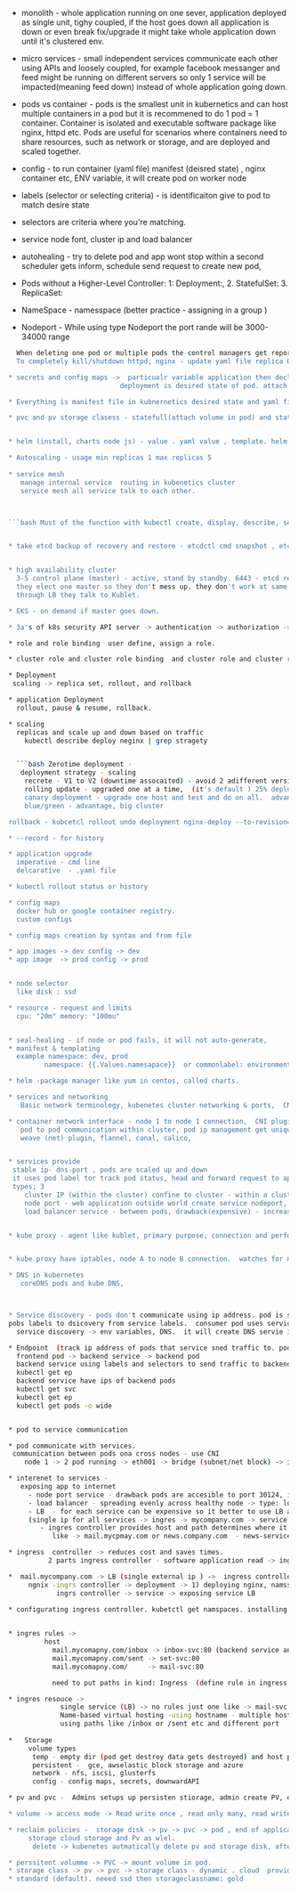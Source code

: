 
* monolith -  whole application running on one sever, application deployed as single unit, tighy coupled, if the host goes down all application is down or even break fix/upgrade it might take whole application down until it's clustered env.

* micro services -  small independent services communicate each other using APIs and loosely coupled, for example facebook messanger and feed might be running on different servers so only 1 service will be impacted(meaning feed down) instead of whole application going down.

* pods vs container -  pods is the smallest unit in kubernetics and can host multiple containers in a pod but it is recommened to do 1 pod = 1 container.  Container is isolated and executable software package like nginx, httpd etc. Pods are useful for scenarios where containers need to share resources, such as network or storage, and are deployed and scaled together.

* config - to run container (yaml file) manifest (deisred state) , nginx container etc, ENV variable, it will create pod on worker node

* labels (selector or selecting criteria) - is identificaiton give to pod to match desire state

* selectors are criteria where you're matching.
* service
    node font, cluster ip and load balancer 

* autohealing - try to delete pod and app wont stop within a second scheduler gets inform, schedule send request to create new pod,  


* Pods without a Higher-Level Controller:
  1: Deployment:, 2. StatefulSet: 3. ReplicaSet:

*  NameSpace - namesspace (better practice - assigning in a group )

* Nodeport - While using type Nodeport  the port rande will be 3000-34000 range


```bash Test scenario
  When deleting one pod or multiple pods the control managers get reported by kubelet running on worker node, then control manager send info to api server and request is sent to worker node and  it will spun up the pods mentioned on yaml file, no interruption on the service. you can keep checking the browser if it's apche or web servers.
  To completely kill/shutdown httpd, nginx - update yaml file replica 0 and apply, delete or kubectl cmd. ```

* secrets and config maps ->  particualr variable application then declre in config map. 
                            deployment is desired state of pod. attach config maps, all variable declare then will go to pods. 

* Everything is manifest file in kubnernetics desired state and yaml file

* pvc and pv storage clasess - statefull(attach volume in pod) and stateless 


* helm (install, charts node js) - value . yaml value , template. helm install terraform or prometheus or nginx etc , 

* Autoscaling - usage min replicas 1 max replicas 5
  
* service mesh 
   manage internal service  routing in kubenetics cluster 
   service mesh all service talk to each other.



```bash Must of the function with kubectl create, display, describe, set, edit, delete```


* take etcd backup of recovery and restore - etcdctl cmd snapshot , etcdctl snapshot restore 


* high availability cluster
  3-5 control plane (master) - active, stand by standby. 6443 - etcd replication - specific port of other etcd can be reached data across on all dc. (api server) are stateles .. controller manager schduel active active and other standy by 
  they elect one master so they don't mess up. they don't work at same time. 
  through LB they talk to Kublet. 

* EKS - on demand if master goes down.

* 3a's of k8s security API server -> authentication -> authorization -> admission contreoller -> process request 

* role and role binding  user define, assign a role. 

* cluster role and cluster role binding  and cluster role and cluster role binding. 

* Deployment
 scaling -> replica set, rollout, and rollback 

* application Deployment
  rollout, pause & resume, rollback.

* scaling
  replicas and scale up and down based on traffic 
    kubectl describe deploy neginx | grep stragety 


  ```bash Zerotime deployment - 
   deployment strategy - scaling 
    recrete - V1 to V2 (downtime assocaited) - avoid 2 adifferent version running, qa, deployment env
    rolling update - upgraded one at a time,  (it's default ) 25% deployment 
    canary deployment - upgrade one host and test and do on all.  advantage user get oppurinity to roll out before end, slow rollout process
    blue/green - advantage, big cluster 

rollback - kubcetcl rollout undo deployment nginx-deploy --to-revision=1 ```

* --record - for history

* application upgrade
  imperative - cmd line
  delcarative  - .yaml file

* kubectl rollout status or history 

* config maps 
  docker hub or google container registry. 
  custom configs

* config maps creation by syntax and from file

* app images -> dev config -> dev
* app image  -> prod config -> prod


* node selector 
  like disk : ssd 

* resource - request and limits
  cpu: "20m" memory: "100mu"


* seal-healing - if node or pod fails, it will not auto-generate, 
* manifest & templating 
  example namespace: dev, prod
         namespace: {{.Values.namesapace}}  or commonlabel: environment: production

* helm -package manager like yum in centos, called charts. 

* services and networking 
   Basic network terminology, kubenetes cluster networking & ports,  CNI, connectivity between pod to pod/ container, services, DNS, service recovery, endpoint

* container network interface - node 1 to node 1 connection,  CNI plugins install
   pod to pod communication within cluster, pod ip management get unique ips. 
   weave (net) plugin, flannel, canal, calico, 


* services provide
 stable ip- dns-port , pods are scaled up and down
 it uses pod label tor track pod status, head and forward request to app pod and db pods
 types; 3
    cluster IP (within the cluster) confine to cluster - within a cluster(DB), pod labels.
    node port - web application outside world create service nodeport, external ip and port
    load balancer service - between pods, drawback(expensive) - increase cost. ingres resource could be solutions


* kube proxy - agent like kublet, primary purpose, connection and perform LB. front end and backend , pods communicate through services, provides stable Ip and services. 


* kube proxy have iptables, node A to node B connection.  watches for newly created services and end points, it updated ip tables with new port and ip address, making it routable in new kubenetics cluster. performs LB. 

* DNS in kubernetes
   coreDNS pods and kube DNS,   



* Service discovery - pods don't communicate using ip address. pod is short lived. pods uses service object to expose within and outside of cluster. 
pobs labels to dsicovery from service labels.  consumer pod uses service dicovery to connect to producer service.  
  service discovery -> env variables, DNS.  it will create DNS servie ip on resolv.conf using dns name. pod to pod connection using DNS 

* Endpoint  (track ip address of pods that service sned traffic to. pod ip added to endpoint )
  frontend pod -> backend service -> backend pod
  backend service using labels and selectors to send traffic to backend pods
  kubectl get ep
  backend service have ips of backend pods
  kubectl get svc
  kubectl get ep
  kubectl get pods -o wide 


* pod to service communication

* pod communicate with services. 
 communication between pods ona cross nodes - use CNI 
    node 1 -> 2 pod running -> eth001 -> bridge (subnet/net block) -> iptables -> etho gayteway ip -> CNI -> eth0 gateway ip - > brdieg (net block) -> veth003 -> 2 pod -> node 2

* interenet to services -
   exposing app to internet
     - node port service - drawback pods are accesible to port 30124, if node fails, then no service fir cleint. it is for testing and demos not for prod, node port open ports on * every node to internet security isssues.  NO LB so traffic is directd to only one nodes. 
     - load balancer - spreading evenly across healthy node -> type: loadbalancer have external ip address. 
     - LB  - for each service can be expensive so it better to use LB and ingress controller. 
     (single ip for all services -> ingres -> mycompany.com -> service -> pod
        - ingres controller provides host and path determines where it needs to send
           like -> mail.mycpmay.com or news.company.com  - news-service - new -service  etc

* ingress  controller -> reduces cost and saves times. 
          2 parts ingress controller - software application read -> ingress resource yaml file and routes traffic based on yml file. 

*  mail.mycompany.com -> LB (single external ip ) ->  ingress controller  -> notices mail.mycompany.com  rule is mapped to mail-service on ingress resource and fwd based on it. 
     ngnix -ingrs controller -> deployment -> 1) deploying nginx, namssapce, configmaps, roles and cluster roles, service accoutns 
            ingrs controller -> service -> exposing service LB 

* configurating ingress controller. kubetctl get namspaces. installing using mandatory.yaml file.

 
* ingres rules -> 
         host 
           mail.mycomapny.com/inbox -> inbox-svc:80 (backend service and port)
           mail.mycomapny.com/sent -> set-svc:80
           mail.mycomapny.com/     -> mail-svc:80

           need to put paths in kind: Ingress  (define rule in ingress resouce yaml)

* ingres resouce -> 
             single service (LB) -> no rules just one like -> mail-svc -> pod
             Name-based virtual hosting -using hostname - multiple host using one IP using rules:
             using paths like /inbox or /sent etc and different port
    
*   Storage
     volume types
      temp - empty dir (pod get destroy data gets destroyed) and host path (data will be retein on host dir )
      persistent -  gce, awselastic block storage and azure
      network - nfs, iscsi, glusterfs
      config - config maps, secrets, downwardAPI

* pv and pvc -  Admins setups up persisten stiorage, admin create PV, develips creates PVC (claim) , creates pod with colume with pVC, other can't claim until pvc is deleted. 

* volume -> access mode -> Read write once , read only many, read write many 

* reclaim policies -  storage disk -> pv -> pvc -> pod , end of application life cycle, delete pod and pvc .  Reclaim -> retain even pvc delete, pv is there. need to delete 
     storage cloud storage and Pv as wlel. 
      delete -> kubenetes autmatically delete pv and storage disk, after pvc gets delete, delette is defualt recliam policy. 

* perssitent volumme -> PVC -> mount volume in pod. 
* storage class -> pv -> pvc -> storage class - dynamic . cloud  providerhave standard, regular and slower (hdd and ssd) . Local we need to setup. 
* standard (default). neeed ssd then storageclassname: gold 
